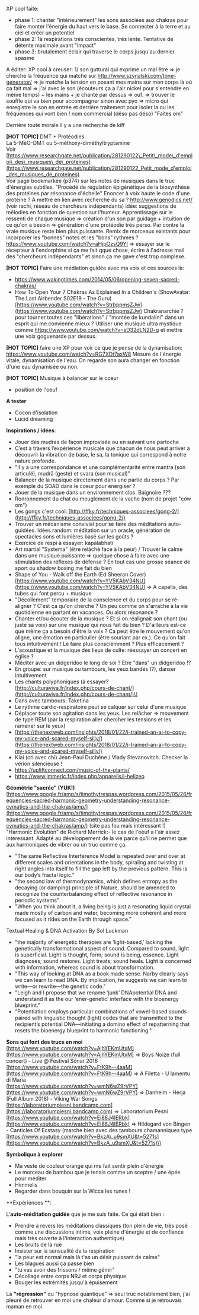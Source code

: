 XP cool faite:
- phase 1: chanter "intérieurement" les sons associées aux chakras pour faire monter l'énergie du haut vers le base. Se connecter à la terre et au ciel et créer un potentiel
- phase 2: 1à respirations très conscientes, très lente. Tentative de détente maximale avant "impact"
- phase 3: brutalement éclair qui traverse le corps jusqu'au dernier spasme

A éditer:
XP cool à creuser:
1/ son guttural qui exprime un mal être => je cherche la fréquence qui matche sur http://www.szynalski.com/tone-generator/ => je matche la tension en posant mes mains sur mon corps là où ça fait mal => j'ai avec le son (écouteurs ça a l'air nickel pour s'entendre en même temps) + les mains + je chante par dessus => ouf.
=> trouver le souffle qui va bien pour accompagner
sinon avec pyo => micro qui enregistre le son en entrée et derrière traitement pour isoler la ou les fréquences qui vont bien !
nom commercial (déso pas déso) "Faites om"

Derrière toute morale il y a une recherche de kiff

**\[HOT TOPIC\]** DMT + Protéodies:  
La 5-MeO-DMT ou 5-méthoxy-diméthyltryptamine  
Voir [https://www.researchgate.net/publication/281290122\_Petit\_mode\_d'emploi\_des\_musiques\_de\_proteines](https://www.researchgate.net/publication/281290122_Petit_mode_d'emploi_des_musiques_de_proteines)  
Voir page bookmarkée \(p374\) sur les notes de musiques dans le truc d'énergies subtiles.
"Procédé de régulation épigénétique de la biosynthèse des protéines par résonance d'échelle"
Enoncer à voix haute le code d'une protéine ? A mettre en lien avec recherche du sa ?
http://www.genodics.net/ (voir rachi, réseau de chercheurs indépendants)
idée: suggestions de mélodies en fonction de question sur l'humeur. Apprentissage sur le ressenti de chaque musique => création d'un son par guidage + intuition de ce qu'on a besoin => génération d'une protéodie très perso. Par contre la vraie musique reste bien plus puissante. Remix de morceaux existants pour incorporer les "bonnes" notes et les "bons" rythmes ?
https://www.youtube.com/watch?v=aHjpOzsQ9YI
=> essayer sur le récepteur à l'endorphine si ça me fait qque chose, écrire à l'adresse mail des "chercheurs indépendants" et sinon ça me gave c'est trop complexe.

**\[HOT TOPIC\]** Faire une médiation guidée avec ma voix et ces sources là:
* https://www.wakingtimes.com/2014/05/06/opening-seven-sacred-chakras/
* How To Open Your 7 Chakras As Explained In a Children's \(ShowAvatar: The Last Airbender S02E19 - The Guru\) [https://www.youtube.com/watch?v=StrbppmsZJw](https://www.youtube.com/watch?v=StrbppmsZJw)
Chakranarchie ? pour tourner toutes ces "libérations" / "montée de kundalini" dans un esprit qui me convienne mieux ? 
Utiliser une musique ultra mystique comme https://www.youtube.com/watch?v=sD32dLN2D-g et mettre une voix goguenarde par dessus.

**\[HOT TOPIC\]** faire une XP pour voir ce que je pense de la dynamisation:
https://www.youtube.com/watch?v=RG7XDt7axW8
Mesure de l'énergie vitale, dynamisation de l'eau.
On regarde son aura changer en fonction d'une eau dynamisée ou non.

**\[HOT TOPIC\]** Musique à balancer sur le coeur
+ position de l'oeuf

**A tester**

* Cocon d'isolation  
* Lucid dreaming

**Inspirations / idées**:

* Jouer des mudras de façon improvisée ou en suivant une partoche
* C’est à travers l’expérience musicale que chacun de nous peut arriver à découvrir la vibration de base, le sa, la tonique qui correspond à notre nature profonde.
* "Il y a une correspondance et une complémentarité entre mantra (son articulé), mudrā (geste) et svara (son musical)"
* Balancer de la musique directement dans une partie du corps ? Par exemple du SOAD dans le coeur pour énergiser ?
* Jouer de la musique dans un environnement clos. Baignoire ??? 
* Ronronnement du chat ou meuglement de la vache \(nom de projet "cow om"\)
* Les gongs c'est cool: [http://ffky.fr/techniques-associees/gong-2/](http://ffky.fr/techniques-associees/gong-2/)
* Trouver un mécanisme convivial pour se faire des méditations auto-guidées. Idées random: méditation sur un oracle, génération de spectacles sons et lumières basé sur les goûts ?
* Exercice de respi à essayer: kapalabhati
* Art martial "Systema" \(être relâché face à la peur\) / Trouver le calme dans une musique puissante =&gt; quelque chose à faire avec une stimulation des réflexes de défense ? En tout cas une grosse séance de sport ou shadow boxing me fait du bien
* Shape of You - Walk off the Earth \(Ed Sheeran Cover\) [https://www.youtube.com/watch?v=YV5KAbV34NU](https://www.youtube.com/watch?v=YV5KAbV34NU) =&gt; A capella, des tubes qui font percu + musique
* "Décollement" temporaire de la conscience et du corps pour se ré-aligner ? C'est ça qu'on cherche ? Un peu comme on s'arrache à la vie quotidienne en partant en vacances. Ou alors résonance ?
* Chanter et/ou écouter de la musique ? Et si on réalignait son chant \(ou juste sa voix\) sur une musique qui nous fait du bien ? D'ailleurs est-ce que même ça a besoin d'être la voix ? Ca peut être le mouvement qu'on aligne, une émotion en particulier \(être souriant par ex.\). Ce qu'on fait tous intuitivement ! Le faire plus consciemment ? Plus efficacement ?
* L'acoustique et la musique des lieux de culte: réessayer un concert en église ? 
* Méditer avec un didgeridoo le long de soi ? Etre "dans" un didgeridoo !?
* En groupe: sur musique ou tambours, les yeux bandés \(?\), danser intuitivement
* Les chants polyphoniques \(à essayer? [http://culturaviva.fr/index.php/cours-de-chant/](http://culturaviva.fr/index.php/cours-de-chant/)\)
* Dans avec tambours: Taketina
* Le rythme cardio-respiratoire peut se calquer sur celui d'une musique
* Déplacer toute son agitation dans les yeux. Les relâcher =&gt; mouvement de type REM \(par la respiration aller chercher les tensions et les ramener sur le yeux\)
* [https://thenextweb.com/insights/2018/01/22/i-trained-an-ai-to-copy-my-voice-and-scared-myself-silly/](https://thenextweb.com/insights/2018/01/22/i-trained-an-ai-to-copy-my-voice-and-scared-myself-silly/)
* Kiai (cri avec chi) Jean-Paul Duchêne / Vlady Stevanovitch. Checker la verion silencieuse !
* https://upliftconnect.com/music-of-the-plants/
* https://www.jmmeric.fr/index.php/appareils/l-helizeo

**Géométrie "sacrée" (YUK!)**
[https://www.google.fr/amp/s/timothytrespas.wordpress.com/2015/05/26/frequencies-sacred-harmonic-geometry-understanding-resonance-cymatics-and-the-chakras/amp/](https://www.google.fr/amp/s/timothytrespas.wordpress.com/2015/05/26/frequencies-sacred-harmonic-geometry-understanding-resonance-cymatics-and-the-chakras/amp/) (site pas fou mais intéressant !)
"Harmonic Evolution" de Richard Merrick:- le cas de l'oeuf a l'air assez intéressant. Adapté au développement de la vie parce qu'il ne permet que aux harmoniques de vibrer ou un truc comme ça.
- "The same Reflective Interference Model is repeated over and over at different scales and orientations in the body, spiraling and twisting at right angles into itself to fill the gap left by the previous pattern. This is our body’s fractal logic."
- "the second law of thermodynamics, which defines entropy as the decaying (or damping) principle of Nature, should be amended to recognize the counterbalancing effect of reflective resonance in periodic systems"
- "When you think about it, a living being is just a resonating liquid crystal made mostly of carbon and water, becoming more coherent and more focused as it rides on the Earth through space."

Textual Healing & DNA Activation By Sol Luckman
- "the majority of energetic therapies are ‘light-based,’ lacking the genetically transformational aspect of sound. Compared to sound, light is superficial. Light is thought, form; sound is being, essence. Light diagnoses; sound restores. Light treats; sound heals. Light is concerned with information, whereas sound is about transformation.
- "This way of looking at DNA as a book made sense. Narby clearly says we can learn to read DNA. By implication, he suggests we can learn to write—or rewrite—the genetic code."
- "Leigh and I propose that we rename ‘junk’ DNApotential DNA and understand it as the our ‘ener-genetic’ interface with the bioenergy blueprint."
- "Potentiation employs particular combinations of vowel-based sounds paired with linguistic thought (light) codes that are transmitted to the recipient’s potential DNA—initiating a domino effect of repatterning that resets the bioenergy blueprint to harmonic functioning."

**Sons qui font des trucs en moi**  
[https://www.youtube.com/watch?v=AjhYEKmUtxM](https://www.youtube.com/watch?v=AjhYEKmUtxM) =&gt; Boys Noize \(full concert\) - Live @ Festival Sónar 2016  
[https://www.youtube.com/watch?v=FtK9h--4aaM](https://www.youtube.com/watch?v=FtK9h--4aaM) =&gt; A Filetta - U lamentu di Maria  
[https://www.youtube.com/watch?v=wmN6wZ9rVPY](https://www.youtube.com/watch?v=wmN6wZ9rVPY) =&gt; Danheim - Herja \(Full Album 2018\) - Viking War Songs  
[https://laboratoriumpiesni.bandcamp.com](https://laboratoriumpiesni.bandcamp.com) =&gt; Laboratorium Pesni  
[https://www.youtube.com/watch?v=Ei88J4lERbk](https://www.youtube.com/watch?v=Ei88J4lERbk) =&gt; Hildegard von Bingen - Canticles Of Ecstasy \(marche bien avec des tambours chamanniques type [https://www.youtube.com/watch?v=BkzA\_u9smXU&t=5271s](https://www.youtube.com/watch?v=BkzA_u9smXU&t=5271s)\)

**Symbolique à explorer**

* Ma veste de couleur orange qui me fait sentir plein d'énergie  
* Le morceau de bambou que je tenais comme un sceptre / une épée pour méditer  
* Himmelis  
* Regarder dans bouquin sur la Wicca les runes !

**Expériences **:

L'**auto-méditation guidée** que je me suis faite. Ce qui était bien :

* Prendre à revers les méditations classiques \(ton plein de vie, très posé comme une discussions intime, voix pleine d'énergie et de confiance mais très ouverte à l'interaction authentique\)
* Les bruits de la rue
* Insister sur la sensualité de la respiration
* "la peur est normal mais là t'as un désir puissant de calme" 
* Les blagues aussi ça passe bien
* "tu vas avoir des frissons / même gémir"
* Décollage entre corps NRJ et corps physique
* Bouger les extrémités jusqu'à épuisement

La **"régression"** ou "hypnose quantique" =&gt; seul truc notablement bien, j'ai pleuré de retrouver en moi une chaleur d'amour. Comme si je retrouvais maman en moi.

